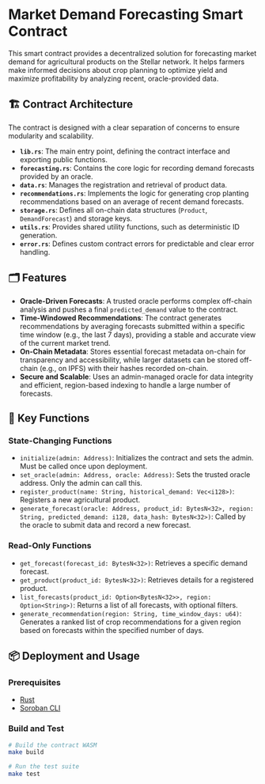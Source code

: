 # Market Demand Forecasting Smart Contract

This smart contract provides a decentralized solution for forecasting market demand for agricultural products on the Stellar network. It helps farmers make informed decisions about crop planning to optimize yield and maximize profitability by analyzing recent, oracle-provided data.

## 🏗 Contract Architecture

The contract is designed with a clear separation of concerns to ensure modularity and scalability.

- **`lib.rs`**: The main entry point, defining the contract interface and exporting public functions.
- **`forecasting.rs`**: Contains the core logic for recording demand forecasts provided by an oracle.
- **`data.rs`**: Manages the registration and retrieval of product data.
- **`recommendations.rs`**: Implements the logic for generating crop planting recommendations based on an average of recent demand forecasts.
- **`storage.rs`**: Defines all on-chain data structures (`Product`, `DemandForecast`) and storage keys.
- **`utils.rs`**: Provides shared utility functions, such as deterministic ID generation.
- **`error.rs`**: Defines custom contract errors for predictable and clear error handling.

## 🗂 Features

- **Oracle-Driven Forecasts**: A trusted oracle performs complex off-chain analysis and pushes a final `predicted_demand` value to the contract.
- **Time-Windowed Recommendations**: The contract generates recommendations by averaging forecasts submitted within a specific time window (e.g., the last 7 days), providing a stable and accurate view of the current market trend.
- **On-Chain Metadata**: Stores essential forecast metadata on-chain for transparency and accessibility, while larger datasets can be stored off-chain (e.g., on IPFS) with their hashes recorded on-chain.
- **Secure and Scalable**: Uses an admin-managed oracle for data integrity and efficient, region-based indexing to handle a large number of forecasts.

## 🔑 Key Functions

### State-Changing Functions

- `initialize(admin: Address)`: Initializes the contract and sets the admin. Must be called once upon deployment.
- `set_oracle(admin: Address, oracle: Address)`: Sets the trusted oracle address. Only the admin can call this.
- `register_product(name: String, historical_demand: Vec<i128>)`: Registers a new agricultural product.
- `generate_forecast(oracle: Address, product_id: BytesN<32>, region: String, predicted_demand: i128, data_hash: BytesN<32>)`: Called by the oracle to submit data and record a new forecast.

### Read-Only Functions

- `get_forecast(forecast_id: BytesN<32>)`: Retrieves a specific demand forecast.
- `get_product(product_id: BytesN<32>)`: Retrieves details for a registered product.
- `list_forecasts(product_id: Option<BytesN<32>>, region: Option<String>)`: Returns a list of all forecasts, with optional filters.
- `generate_recommendation(region: String, time_window_days: u64)`: Generates a ranked list of crop recommendations for a given region based on forecasts within the specified number of days.

## 📦 Deployment and Usage

### Prerequisites

- [Rust](https://www.rust-lang.org/tools/install)
- [Soroban CLI](https://soroban.stellar.org/docs/getting-started/setup)

### Build and Test

```bash
# Build the contract WASM
make build

# Run the test suite
make test
